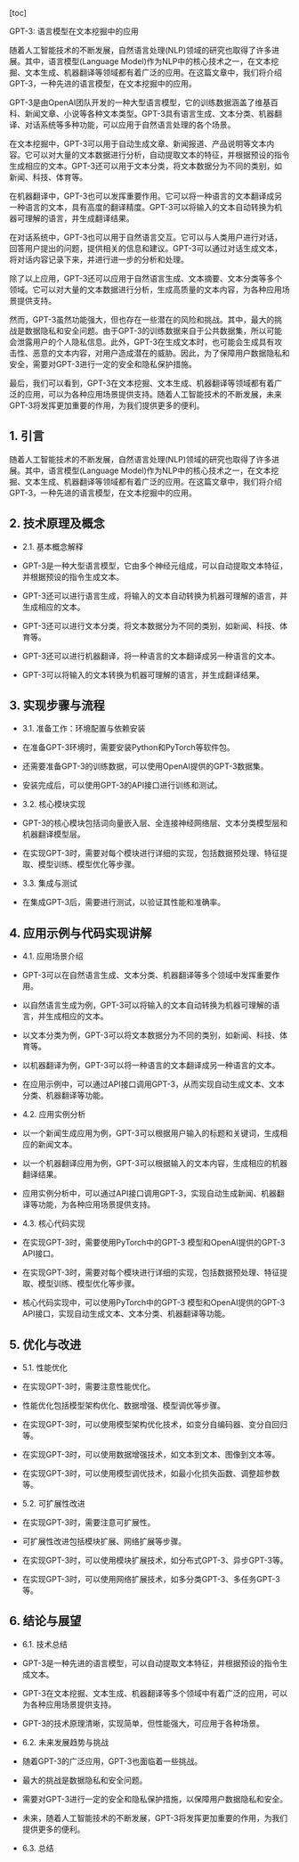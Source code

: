 
[toc]                    
                
                
GPT-3: 语言模型在文本挖掘中的应用

随着人工智能技术的不断发展，自然语言处理(NLP)领域的研究也取得了许多进展。其中，语言模型(Language Model)作为NLP中的核心技术之一，在文本挖掘、文本生成、机器翻译等领域都有着广泛的应用。在这篇文章中，我们将介绍GPT-3，一种先进的语言模型，在文本挖掘中的应用。

GPT-3是由OpenAI团队开发的一种大型语言模型，它的训练数据涵盖了维基百科、新闻文章、小说等各种文本类型。GPT-3具有语言生成、文本分类、机器翻译、对话系统等多种功能，可以应用于自然语言处理的各个场景。

在文本挖掘中，GPT-3可以用于自动生成文章、新闻报道、产品说明等文本内容。它可以对大量的文本数据进行分析，自动提取文本的特征，并根据预设的指令生成相应的文本。GPT-3还可以用于文本分类，将文本数据分为不同的类别，如新闻、科技、体育等。

在机器翻译中，GPT-3也可以发挥重要作用。它可以将一种语言的文本翻译成另一种语言的文本，具有高度的翻译精度。GPT-3可以将输入的文本自动转换为机器可理解的语言，并生成翻译结果。

在对话系统中，GPT-3也可以用于自然语言交互。它可以与人类用户进行对话，回答用户提出的问题，提供相关的信息和建议。GPT-3可以通过对话生成文本，将对话内容记录下来，并进行进一步的分析和处理。

除了以上应用，GPT-3还可以应用于自然语言生成、文本摘要、文本分类等多个领域。它可以对大量的文本数据进行分析，生成高质量的文本内容，为各种应用场景提供支持。

然而，GPT-3虽然功能强大，但也存在一些潜在的风险和挑战。其中，最大的挑战是数据隐私和安全问题。由于GPT-3的训练数据来自于公共数据集，所以可能会泄露用户的个人隐私信息。此外，GPT-3在生成文本时，也可能会生成具有攻击性、恶意的文本内容，对用户造成潜在的威胁。因此，为了保障用户数据隐私和安全，需要对GPT-3进行一定的安全和隐私保护措施。

最后，我们可以看到，GPT-3在文本挖掘、文本生成、机器翻译等领域都有着广泛的应用，可以为各种应用场景提供支持。随着人工智能技术的不断发展，未来GPT-3将发挥更加重要的作用，为我们提供更多的便利。



## 1. 引言

随着人工智能技术的不断发展，自然语言处理(NLP)领域的研究也取得了许多进展。其中，语言模型(Language Model)作为NLP中的核心技术之一，在文本挖掘、文本生成、机器翻译等领域都有着广泛的应用。在这篇文章中，我们将介绍GPT-3，一种先进的语言模型，在文本挖掘中的应用。

## 2. 技术原理及概念

- 2.1. 基本概念解释

- GPT-3是一种大型语言模型，它由多个神经元组成，可以自动提取文本特征，并根据预设的指令生成文本。
- GPT-3还可以进行语言生成，将输入的文本自动转换为机器可理解的语言，并生成相应的文本。
- GPT-3还可以进行文本分类，将文本数据分为不同的类别，如新闻、科技、体育等。
- GPT-3还可以进行机器翻译，将一种语言的文本翻译成另一种语言的文本。
- GPT-3可以将输入的文本转换为机器可理解的语言，并生成翻译结果。

## 3. 实现步骤与流程

- 3.1. 准备工作：环境配置与依赖安装

- 在准备GPT-3环境时，需要安装Python和PyTorch等软件包。
- 还需要准备GPT-3的训练数据，可以使用OpenAI提供的GPT-3数据集。
- 安装完成后，可以使用GPT-3的API接口进行训练和测试。

- 3.2. 核心模块实现

- GPT-3的核心模块包括词向量嵌入层、全连接神经网络层、文本分类模型层和机器翻译模型层。
- 在实现GPT-3时，需要对每个模块进行详细的实现，包括数据预处理、特征提取、模型训练、模型优化等步骤。

- 3.3. 集成与测试

- 在集成GPT-3后，需要进行测试，以验证其性能和准确率。

## 4. 应用示例与代码实现讲解

- 4.1. 应用场景介绍

- GPT-3可以在自然语言生成、文本分类、机器翻译等多个领域中发挥重要作用。
- 以自然语言生成为例，GPT-3可以将输入的文本自动转换为机器可理解的语言，并生成相应的文本。
- 以文本分类为例，GPT-3可以将文本数据分为不同的类别，如新闻、科技、体育等。
- 以机器翻译为例，GPT-3可以将一种语言的文本翻译成另一种语言的文本。
- 在应用示例中，可以通过API接口调用GPT-3，从而实现自动生成文本、文本分类、机器翻译等功能。

- 4.2. 应用实例分析

- 以一个新闻生成应用为例，GPT-3可以根据用户输入的标题和关键词，生成相应的新闻文本。
- 以一个机器翻译应用为例，GPT-3可以根据输入的文本内容，生成相应的机器翻译结果。
- 应用实例分析中，可以通过API接口调用GPT-3，实现自动生成新闻、机器翻译等功能，为各种应用场景提供支持。

- 4.3. 核心代码实现

- 在实现GPT-3时，需要使用PyTorch中的GPT-3 模型和OpenAI提供的GPT-3 API接口。
- 在实现GPT-3时，需要对每个模块进行详细的实现，包括数据预处理、特征提取、模型训练、模型优化等步骤。
- 核心代码实现中，可以使用PyTorch中的GPT-3 模型和OpenAI提供的GPT-3 API接口，实现自动生成文本、文本分类、机器翻译等功能。

## 5. 优化与改进

- 5.1. 性能优化

- 在实现GPT-3时，需要注意性能优化。
- 性能优化包括模型架构优化、数据增强、模型调优等步骤。
- 在实现GPT-3时，可以使用模型架构优化技术，如变分自编码器、变分自回归等。
- 在实现GPT-3时，可以使用数据增强技术，如文本到文本、图像到文本等。
- 在实现GPT-3时，可以使用模型调优技术，如最小化损失函数、调整超参数等。

- 5.2. 可扩展性改进

- 在实现GPT-3时，需要注意可扩展性。
- 可扩展性改进包括模块扩展、网络扩展等步骤。
- 在实现GPT-3时，可以使用模块扩展技术，如分布式GPT-3、异步GPT-3等。
- 在实现GPT-3时，可以使用网络扩展技术，如多分类GPT-3、多任务GPT-3等。

## 6. 结论与展望

- 6.1. 技术总结

- GPT-3是一种先进的语言模型，可以自动提取文本特征，并根据预设的指令生成文本。
- GPT-3在文本挖掘、文本生成、机器翻译等多个领域中有着广泛的应用，可以为各种应用场景提供支持。
- GPT-3的技术原理清晰，实现简单，但性能强大，可应用于各种场景。

- 6.2. 未来发展趋势与挑战

- 随着GPT-3的广泛应用，GPT-3也面临着一些挑战。
- 最大的挑战是数据隐私和安全问题。
- 需要对GPT-3进行一定的安全和隐私保护措施，以保障用户数据隐私和安全。
- 未来，随着人工智能技术的不断发展，GPT-3将发挥更加重要的作用，为我们提供更多的便利。

- 6.3. 总结

